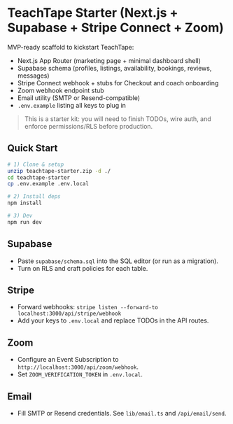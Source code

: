 # TeachTape Starter (Next.js + Supabase + Stripe Connect + Zoom)

MVP-ready scaffold to kickstart TeachTape:
- Next.js App Router (marketing page + minimal dashboard shell)
- Supabase schema (profiles, listings, availability, bookings, reviews, messages)
- Stripe Connect webhook + stubs for Checkout and coach onboarding
- Zoom webhook endpoint stub
- Email utility (SMTP or Resend-compatible)
- `.env.example` listing all keys to plug in

> This is a starter kit: you will need to finish TODOs, wire auth, and enforce permissions/RLS before production.

## Quick Start

```bash
# 1) Clone & setup
unzip teachtape-starter.zip -d ./
cd teachtape-starter
cp .env.example .env.local

# 2) Install deps
npm install

# 3) Dev
npm run dev
```

## Supabase
- Paste `supabase/schema.sql` into the SQL editor (or run as a migration).
- Turn on RLS and craft policies for each table.

## Stripe
- Forward webhooks: `stripe listen --forward-to localhost:3000/api/stripe/webhook`
- Add your keys to `.env.local` and replace TODOs in the API routes.

## Zoom
- Configure an Event Subscription to `http://localhost:3000/api/zoom/webhook`.
- Set `ZOOM_VERIFICATION_TOKEN` in `.env.local`.

## Email
- Fill SMTP or Resend credentials. See `lib/email.ts` and `/api/email/send`.
